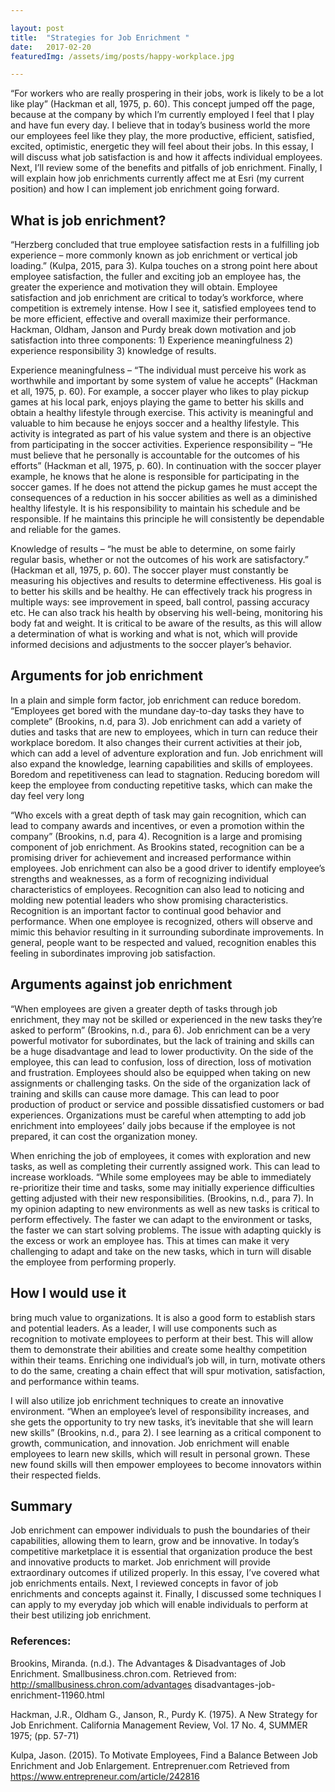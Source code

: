```yaml
---

layout: post
title:  "Strategies for Job Enrichment "
date:   2017-02-20
featuredImg: /assets/img/posts/happy-workplace.jpg

---
```


“For workers who are really prospering in their jobs, work is likely to be a lot like play” (Hackman et all, 1975, p. 60). This concept jumped off the page, because at the company by which I’m currently employed I feel that I play and have fun every day. I believe that in today’s business world the more our employees feel like they play, the more productive, efficient, satisfied, excited, optimistic, energetic they will feel about their jobs. In this essay, I will discuss what job satisfaction is and how it affects individual employees. Next, I’ll review some of the benefits and pitfalls of job enrichment. Finally, I will explain how job enrichments currently affect me at Esri (my current position) and how I can implement job enrichment going forward.

## What is job enrichment?

“Herzberg concluded that true employee satisfaction rests in a fulfilling job experience – more commonly known as job enrichment or vertical job loading.” (Kulpa, 2015, para 3). Kulpa touches on a strong point here about employee satisfaction, the fuller and exciting job an employee has, the greater the experience and motivation they will obtain. Employee satisfaction and job enrichment are critical to today’s workforce, where competition is extremely intense. How I see it, satisfied employees tend to be more efficient, effective and overall maximize their performance. Hackman, Oldham, Janson and Purdy break down motivation and job satisfaction into three components: 1) Experience meaningfulness 2) experience responsibility 3) knowledge of results.

Experience meaningfulness – “The individual must perceive his work as worthwhile and important by some system of value he accepts” (Hackman et all, 1975, p. 60). For example, a soccer player who likes to play pickup games at his local park, enjoys playing the game to better his skills and obtain a healthy lifestyle through exercise. This activity is meaningful and valuable to him because he enjoys soccer and a healthy lifestyle. This activity is integrated as part of his value system and there is an objective from participating in the soccer activities. Experience responsibility – “He must believe that he personally is accountable for the outcomes of his efforts” (Hackman et all, 1975, p. 60). In continuation with the soccer player example, he knows that he alone is responsible for participating in the soccer games. If he does not attend the pickup games he must accept the consequences of a reduction in his soccer abilities as well as a diminished healthy lifestyle. It is his responsibility to maintain his schedule and be responsible. If he maintains this principle he will consistently be dependable and reliable for the games.

Knowledge of results – “he must be able to determine, on some fairly regular basis, whether or not the outcomes of his work are satisfactory.” (Hackman et all, 1975, p. 60). The soccer player must constantly be measuring his objectives and results to determine effectiveness. His goal is to better his skills and be healthy. He can effectively track his progress in multiple ways: see improvement in speed, ball control, passing accuracy etc. He can also track his health by observing his well-being, monitoring his body fat and weight. It is critical to be aware of the results, as this will allow a determination of what is working and what is not, which will provide informed decisions and adjustments to the soccer player’s behavior.

## Arguments for job enrichment

In a plain and simple form factor, job enrichment can reduce boredom. “Employees get bored with the mundane day-to-day tasks they have to complete” (Brookins, n.d, para 3). Job enrichment can add a variety of duties and tasks that are new to employees, which in turn can reduce their workplace boredom. It also changes their current activities at their job, which can add a level of adventure exploration and fun. Job enrichment will also expand the knowledge, learning capabilities and skills of employees. Boredom and repetitiveness can lead to stagnation. Reducing boredom will keep the employee from conducting repetitive tasks, which can make the day feel very long

“Who excels with a great depth of task may gain recognition, which can lead to company awards and incentives, or even a promotion within the company” (Brookins, n.d, para 4). Recognition is a large and promising component of job enrichment. As Brookins stated, recognition can be a promising driver for achievement and increased performance within employees. Job enrichment can also be a good driver to identify employee’s strengths and weaknesses, as a form of recognizing individual characteristics of employees. Recognition can also lead to noticing and molding new potential leaders who show promising characteristics. Recognition is an important factor to continual good behavior and performance. When one employee is recognized, others will observe and mimic this behavior resulting in it surrounding subordinate improvements. In general, people want to be respected and valued, recognition enables this feeling in subordinates improving job satisfaction.

## Arguments against job enrichment

“When employees are given a greater depth of tasks through job enrichment, they may not be skilled or experienced in the new tasks they’re asked to perform” (Brookins, n.d., para 6). Job enrichment can be a very powerful motivator for subordinates, but the lack of training and skills can be a huge disadvantage and lead to lower productivity. On the side of the employee, this can lead to confusion, loss of direction, loss of motivation and frustration. Employees should also be equipped when taking on new assignments or challenging tasks. On the side of the organization lack of training and skills can cause more damage. This can lead to poor production of product or service and possible dissatisfied customers or bad experiences. Organizations must be careful when attempting to add job enrichment into employees’ daily jobs because if the employee is not prepared, it can cost the organization money.

When enriching the job of employees, it comes with exploration and new tasks, as well as completing their currently assigned work. This can lead to increase workloads. “While some employees may be able to immediately re-prioritize their time and tasks, some may initially experience difficulties getting adjusted with their new responsibilities. (Brookins, n.d., para 7). In my opinion adapting to new environments as well as new tasks is critical to perform effectively. The faster we can adapt to the environment or tasks, the faster we can start solving problems. The issue with adapting quickly is the excess or work an employee has. This at times can make it very challenging to adapt and take on the new tasks, which in turn will disable the employee from performing properly.

## How I would use it

bring much value to organizations. It is also a good form to establish stars and potential leaders. As a leader, I will use components such as recognition to motivate employees to perform at their best. This will allow them to demonstrate their abilities and create some healthy competition within their teams. Enriching one individual’s job will, in turn, motivate others to do the same, creating a chain effect that will spur motivation, satisfaction, and performance within teams.

I will also utilize job enrichment techniques to create an innovative environment. “When an employee’s level of responsibility increases, and she gets the opportunity to try new tasks, it’s inevitable that she will learn new skills” (Brookins, n.d., para 2). I see learning as a critical component to growth, communication, and innovation. Job enrichment will enable employees to learn new skills, which will result in personal grown. These new found skills will then empower employees to become innovators within their respected fields.


## Summary

Job enrichment can empower individuals to push the boundaries of their capabilities, allowing them to learn, grow and be innovative. In today’s competitive marketplace it is essential that organization produce the best and innovative products to market. Job enrichment will provide extraordinary outcomes if utilized properly. In this essay, I’ve covered what job enrichments entails. Next, I reviewed concepts in favor of job enrichments and concepts against it. Finally, I discussed some techniques I can apply to my everyday job which will enable individuals to perform at their best utilizing job enrichment.

 

### References:

Brookins, Miranda. (n.d.). The Advantages & Disadvantages of Job Enrichment. Smallbusiness.chron.com. Retrieved from: <a target="_blank" rel="noopener noreferrer" href="http://smallbusiness.chron.com/advantages disadvantages-job-enrichment-11960.html">http://smallbusiness.chron.com/advantages disadvantages-job-enrichment-11960.html</a>

Hackman, J.R., Oldham G., Janson, R., Purdy K. (1975). A New Strategy for Job Enrichment. California Management Review, Vol. 17 No. 4, SUMMER 1975; (pp. 57-71)

Kulpa, Jason. (2015). To Motivate Employees, Find a Balance Between Job Enrichment and Job Enlargement. Entreprenuer.com Retrieved from <a target="_blank" rel="noopener noreferrer" href="https://www.entrepreneur.com/article/242816">https://www.entrepreneur.com/article/242816</a>
